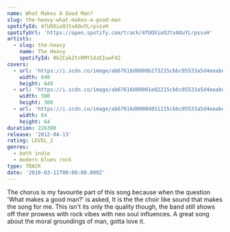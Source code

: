 ```yaml
---
name: What Makes A Good Man?
slug: the-heavy-what-makes-a-good-man
spotifyId: 4fUOXioOJtxAOuYLrpssvH
spotifyUrl: 'https://open.spotify.com/track/4fUOXioOJtxAOuYLrpssvH'
artists:
  - slug: the-heavy
    name: The Heavy
    spotifyId: 0bZCak2tcRMY1dzEIuwF42
covers:
  - url: 'https://i.scdn.co/image/ab67616d0000b273215cbbc05533a5d4eeabe42a'
    width: 640
    height: 640
  - url: 'https://i.scdn.co/image/ab67616d00001e02215cbbc05533a5d4eeabe42a'
    width: 300
    height: 300
  - url: 'https://i.scdn.co/image/ab67616d00004851215cbbc05533a5d4eeabe42a'
    width: 64
    height: 64
duration: 226380
release: '2012-04-13'
rating: LEVEL_2
genres:
  - bath indie
  - modern blues rock
type: TRACK
date: '2018-03-11T00:00:00.000Z'
---
```

The chorus is my favourite part of this song because when the question 'What makes a good man?'
is asked, It is the the choir like sound that makes the song for me. This isn't its only
the quality though, the band still shows off their prowess with rock vibes with neo soul
influences. A great song about the moral groundings of man, gotta love it.
